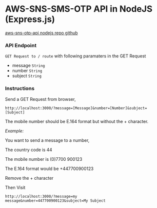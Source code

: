 # AWS-SNS-SMS-OTP API in NodeJS (Express.js)

[aws-sns-otp-api nodejs repo github](./aws-sns-otp-api.png)

### API Endpoint

`GET Request to / route` with following paramaters in the GET Request

- message `String`
- number `String`
- subject `String`

### Instructions

Send a GET Request from browser,

`http://localhost:3000/?message=[Message]&number=[Number]&subject=[Subject]`

The mobile number should be E.164 format but without the + character.

*Example:*

You want to send a message to a number,

The country code is 44

The mobile number is (0)7700 900123

The E.164 format would be +447700900123

Remove the + character

Then Visit 

`http://localhost:3000/?message=my message&number=447700900123&subject=My Subject`